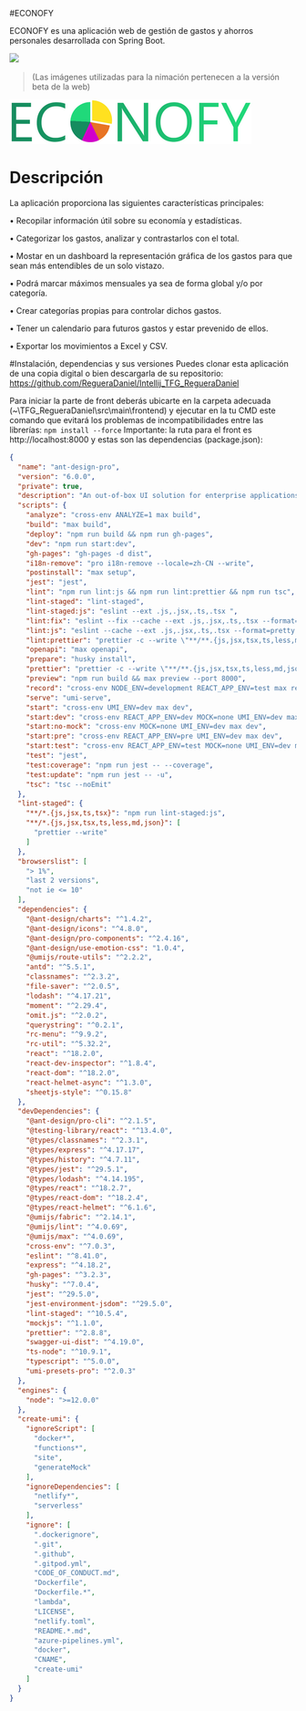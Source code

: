 #ECONOFY

ECONOFY es una aplicación web de gestión de gastos y ahorros personales desarrollada con Spring Boot.

![](https://github.com/RegueraDaniel/Intellij_TFG_RegueraDaniel/blob/master/imgReadme/econofy.gif.gif)
> (Las imágenes utilizadas para la nimación pertenecen a la versión beta de la web)




![](https://github.com/RegueraDaniel/Intellij_TFG_RegueraDaniel/blob/master/imgReadme/rsz_econofy_color.png)

# Descripción
La aplicación proporciona las siguientes características principales:

•	Recopilar información útil sobre su economía y estadísticas.

•	Categorizar los gastos, analizar y contrastarlos con el total.

•	Mostar en un dashboard la representación gráfica de los gastos para que sean más entendibles de un solo vistazo.

•	Podrá marcar máximos mensuales ya sea de forma global y/o por categoría.

•	Crear categorías propias para controlar dichos gastos.

•	Tener un calendario para futuros gastos y estar prevenido de ellos.

•	Exportar los movimientos a Excel y CSV.

#Instalación, dependencias y sus versiones
Puedes clonar esta aplicación de una copia digital o bien descargarla de su repositorio: https://github.com/RegueraDaniel/Intellij_TFG_RegueraDaniel

Para iniciar la parte de front deberás ubicarte en la carpeta adecuada (~\TFG_RegueraDaniel\src\main\frontend) y ejecutar en la tu CMD este comando que evitará los problemas de incompatibilidades entre las librerías:
`npm install --force`
Importante: la ruta para el front es http://localhost:8000 y estas son las dependencias (package.json):
```json
{
  "name": "ant-design-pro",
  "version": "6.0.0",
  "private": true,
  "description": "An out-of-box UI solution for enterprise applications",
  "scripts": {
    "analyze": "cross-env ANALYZE=1 max build",
    "build": "max build",
    "deploy": "npm run build && npm run gh-pages",
    "dev": "npm run start:dev",
    "gh-pages": "gh-pages -d dist",
    "i18n-remove": "pro i18n-remove --locale=zh-CN --write",
    "postinstall": "max setup",
    "jest": "jest",
    "lint": "npm run lint:js && npm run lint:prettier && npm run tsc",
    "lint-staged": "lint-staged",
    "lint-staged:js": "eslint --ext .js,.jsx,.ts,.tsx ",
    "lint:fix": "eslint --fix --cache --ext .js,.jsx,.ts,.tsx --format=pretty ./src ",
    "lint:js": "eslint --cache --ext .js,.jsx,.ts,.tsx --format=pretty ./src",
    "lint:prettier": "prettier -c --write \"**/**.{js,jsx,tsx,ts,less,md,json}\" --end-of-line auto",
    "openapi": "max openapi",
    "prepare": "husky install",
    "prettier": "prettier -c --write \"**/**.{js,jsx,tsx,ts,less,md,json}\"",
    "preview": "npm run build && max preview --port 8000",
    "record": "cross-env NODE_ENV=development REACT_APP_ENV=test max record --scene=login",
    "serve": "umi-serve",
    "start": "cross-env UMI_ENV=dev max dev",
    "start:dev": "cross-env REACT_APP_ENV=dev MOCK=none UMI_ENV=dev max dev",
    "start:no-mock": "cross-env MOCK=none UMI_ENV=dev max dev",
    "start:pre": "cross-env REACT_APP_ENV=pre UMI_ENV=dev max dev",
    "start:test": "cross-env REACT_APP_ENV=test MOCK=none UMI_ENV=dev max dev",
    "test": "jest",
    "test:coverage": "npm run jest -- --coverage",
    "test:update": "npm run jest -- -u",
    "tsc": "tsc --noEmit"
  },
  "lint-staged": {
    "**/*.{js,jsx,ts,tsx}": "npm run lint-staged:js",
    "**/*.{js,jsx,tsx,ts,less,md,json}": [
      "prettier --write"
    ]
  },
  "browserslist": [
    "> 1%",
    "last 2 versions",
    "not ie <= 10"
  ],
  "dependencies": {
    "@ant-design/charts": "^1.4.2",
    "@ant-design/icons": "^4.8.0",
    "@ant-design/pro-components": "^2.4.16",
    "@ant-design/use-emotion-css": "1.0.4",
    "@umijs/route-utils": "^2.2.2",
    "antd": "^5.5.1",
    "classnames": "^2.3.2",
    "file-saver": "^2.0.5",
    "lodash": "^4.17.21",
    "moment": "^2.29.4",
    "omit.js": "^2.0.2",
    "querystring": "^0.2.1",
    "rc-menu": "^9.9.2",
    "rc-util": "^5.32.2",
    "react": "^18.2.0",
    "react-dev-inspector": "^1.8.4",
    "react-dom": "^18.2.0",
    "react-helmet-async": "^1.3.0",
    "sheetjs-style": "^0.15.8"
  },
  "devDependencies": {
    "@ant-design/pro-cli": "^2.1.5",
    "@testing-library/react": "^13.4.0",
    "@types/classnames": "^2.3.1",
    "@types/express": "^4.17.17",
    "@types/history": "^4.7.11",
    "@types/jest": "^29.5.1",
    "@types/lodash": "^4.14.195",
    "@types/react": "^18.2.7",
    "@types/react-dom": "^18.2.4",
    "@types/react-helmet": "^6.1.6",
    "@umijs/fabric": "^2.14.1",
    "@umijs/lint": "^4.0.69",
    "@umijs/max": "^4.0.69",
    "cross-env": "^7.0.3",
    "eslint": "^8.41.0",
    "express": "^4.18.2",
    "gh-pages": "^3.2.3",
    "husky": "^7.0.4",
    "jest": "^29.5.0",
    "jest-environment-jsdom": "^29.5.0",
    "lint-staged": "^10.5.4",
    "mockjs": "^1.1.0",
    "prettier": "^2.8.8",
    "swagger-ui-dist": "^4.19.0",
    "ts-node": "^10.9.1",
    "typescript": "^5.0.0",
    "umi-presets-pro": "^2.0.3"
  },
  "engines": {
    "node": ">=12.0.0"
  },
  "create-umi": {
    "ignoreScript": [
      "docker*",
      "functions*",
      "site",
      "generateMock"
    ],
    "ignoreDependencies": [
      "netlify*",
      "serverless"
    ],
    "ignore": [
      ".dockerignore",
      ".git",
      ".github",
      ".gitpod.yml",
      "CODE_OF_CONDUCT.md",
      "Dockerfile",
      "Dockerfile.*",
      "lambda",
      "LICENSE",
      "netlify.toml",
      "README.*.md",
      "azure-pipelines.yml",
      "docker",
      "CNAME",
      "create-umi"
    ]
  }
}

```
